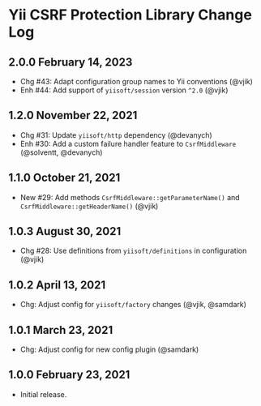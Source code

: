 # Yii CSRF Protection Library Change Log

## 2.0.0 February 14, 2023

- Chg #43: Adapt configuration group names to Yii conventions (@vjik)
- Enh #44: Add support of `yiisoft/session` version `^2.0` (@vjik)

## 1.2.0 November 22, 2021

- Chg #31: Update `yiisoft/http` dependency (@devanych)
- Enh #30: Add a custom failure handler feature to `CsrfMiddleware` (@solventt, @devanych)

## 1.1.0 October 21, 2021

- New #29: Add methods `CsrfMiddleware::getParameterName()` and `CsrfMiddleware::getHeaderName()` (@vjik)

## 1.0.3 August 30, 2021

- Chg #28: Use definitions from `yiisoft/definitions` in configuration (@vjik)

## 1.0.2 April 13, 2021

- Chg: Adjust config for `yiisoft/factory` changes (@vjik, @samdark)

## 1.0.1 March 23, 2021

- Chg: Adjust config for new config plugin (@samdark)

## 1.0.0 February 23, 2021

- Initial release.
